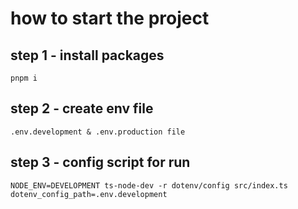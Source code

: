 # how to start the project 
 ## step 1 - install packages
    pnpm i 

 ## step 2 - create env file
    .env.development & .env.production file

 ## step 3 - config script for run 
    NODE_ENV=DEVELOPMENT ts-node-dev -r dotenv/config src/index.ts dotenv_config_path=.env.development
 
    